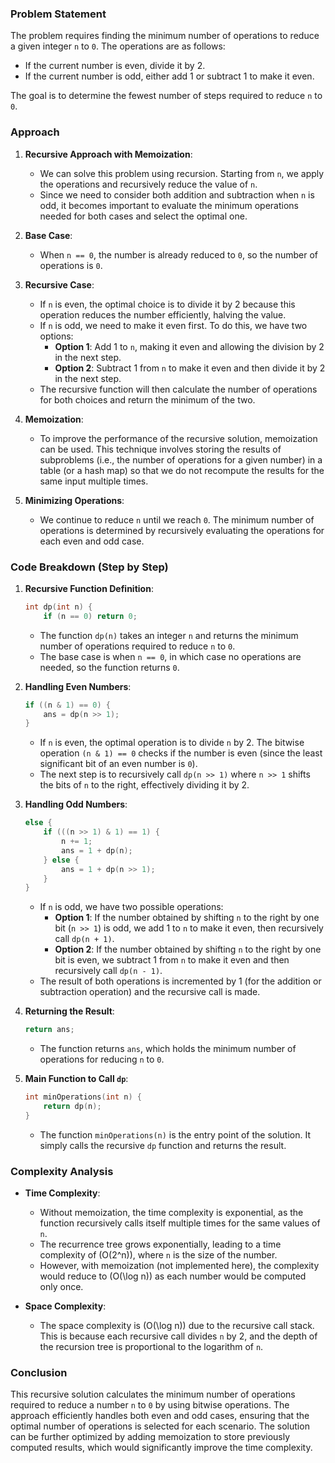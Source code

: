### Problem Statement

The problem requires finding the minimum number of operations to reduce a given integer `n` to `0`. The operations are as follows:
- If the current number is even, divide it by 2.
- If the current number is odd, either add 1 or subtract 1 to make it even.

The goal is to determine the fewest number of steps required to reduce `n` to `0`.

### Approach

1. **Recursive Approach with Memoization**:
   - We can solve this problem using recursion. Starting from `n`, we apply the operations and recursively reduce the value of `n`.
   - Since we need to consider both addition and subtraction when `n` is odd, it becomes important to evaluate the minimum operations needed for both cases and select the optimal one.
   
2. **Base Case**:
   - When `n == 0`, the number is already reduced to `0`, so the number of operations is `0`.
   
3. **Recursive Case**:
   - If `n` is even, the optimal choice is to divide it by 2 because this operation reduces the number efficiently, halving the value.
   - If `n` is odd, we need to make it even first. To do this, we have two options:
     - **Option 1**: Add 1 to `n`, making it even and allowing the division by 2 in the next step.
     - **Option 2**: Subtract 1 from `n` to make it even and then divide it by 2 in the next step.
   - The recursive function will then calculate the number of operations for both choices and return the minimum of the two.

4. **Memoization**:
   - To improve the performance of the recursive solution, memoization can be used. This technique involves storing the results of subproblems (i.e., the number of operations for a given number) in a table (or a hash map) so that we do not recompute the results for the same input multiple times.
   
5. **Minimizing Operations**:
   - We continue to reduce `n` until we reach `0`. The minimum number of operations is determined by recursively evaluating the operations for each even and odd case.

### Code Breakdown (Step by Step)

1. **Recursive Function Definition**:
   ```cpp
   int dp(int n) {
       if (n == 0) return 0;
   ```
   - The function `dp(n)` takes an integer `n` and returns the minimum number of operations required to reduce `n` to `0`.
   - The base case is when `n == 0`, in which case no operations are needed, so the function returns `0`.

2. **Handling Even Numbers**:
   ```cpp
   if ((n & 1) == 0) {
       ans = dp(n >> 1);
   }
   ```
   - If `n` is even, the optimal operation is to divide `n` by 2. The bitwise operation `(n & 1) == 0` checks if the number is even (since the least significant bit of an even number is `0`).
   - The next step is to recursively call `dp(n >> 1)` where `n >> 1` shifts the bits of `n` to the right, effectively dividing it by 2.

3. **Handling Odd Numbers**:
   ```cpp
   else {
       if (((n >> 1) & 1) == 1) {
           n += 1;
           ans = 1 + dp(n);
       } else {
           ans = 1 + dp(n >> 1);
       }
   }
   ```
   - If `n` is odd, we have two possible operations:
     - **Option 1**: If the number obtained by shifting `n` to the right by one bit (`n >> 1`) is odd, we add 1 to `n` to make it even, then recursively call `dp(n + 1)`.
     - **Option 2**: If the number obtained by shifting `n` to the right by one bit is even, we subtract 1 from `n` to make it even and then recursively call `dp(n - 1)`.
   - The result of both operations is incremented by 1 (for the addition or subtraction operation) and the recursive call is made.

4. **Returning the Result**:
   ```cpp
   return ans;
   ```
   - The function returns `ans`, which holds the minimum number of operations for reducing `n` to `0`.

5. **Main Function to Call `dp`**:
   ```cpp
   int minOperations(int n) {
       return dp(n);
   }
   ```
   - The function `minOperations(n)` is the entry point of the solution. It simply calls the recursive `dp` function and returns the result.

### Complexity Analysis

- **Time Complexity**:
   - Without memoization, the time complexity is exponential, as the function recursively calls itself multiple times for the same values of `n`.
   - The recurrence tree grows exponentially, leading to a time complexity of \(O(2^n)\), where `n` is the size of the number.
   - However, with memoization (not implemented here), the complexity would reduce to \(O(\log n)\) as each number would be computed only once.

- **Space Complexity**:
   - The space complexity is \(O(\log n)\) due to the recursive call stack. This is because each recursive call divides `n` by 2, and the depth of the recursion tree is proportional to the logarithm of `n`.

### Conclusion

This recursive solution calculates the minimum number of operations required to reduce a number `n` to `0` by using bitwise operations. The approach efficiently handles both even and odd cases, ensuring that the optimal number of operations is selected for each scenario. The solution can be further optimized by adding memoization to store previously computed results, which would significantly improve the time complexity.